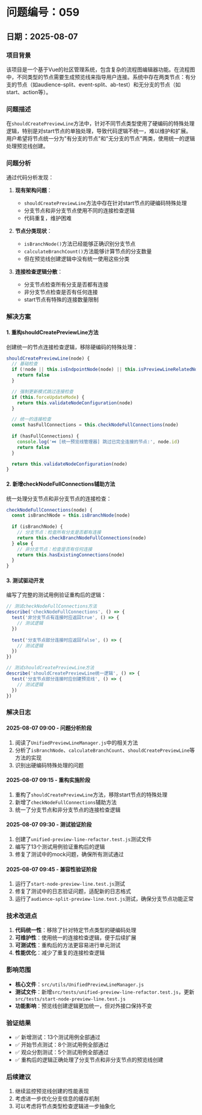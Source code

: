 # 问题编号：059
## 日期：2025-08-07

### 项目背景
该项目是一个基于Vue的社区管理系统，包含复杂的流程图编辑器功能。在流程图中，不同类型的节点需要生成预览线来指导用户连接。系统中存在两类节点：有分支的节点（如audience-split、event-split、ab-test）和无分支的节点（如start、action等）。

### 问题描述
在`shouldCreatePreviewLine`方法中，针对不同节点类型使用了硬编码的特殊处理逻辑，特别是对start节点的单独处理，导致代码逻辑不统一，难以维护和扩展。用户希望将节点统一分为"有分支的节点"和"无分支的节点"两类，使用统一的逻辑处理预览线创建。

### 问题分析
通过代码分析发现：

1. **现有架构问题**：
   - `shouldCreatePreviewLine`方法中存在针对start节点的硬编码特殊处理
   - 分支节点和非分支节点使用不同的连接检查逻辑
   - 代码重复，维护困难

2. **节点分类现状**：
   - `isBranchNode()`方法已经能够正确识别分支节点
   - `calculateBranchCount()`方法能够计算节点的分支数量
   - 但在预览线创建逻辑中没有统一使用这些分类

3. **连接检查逻辑分散**：
   - 分支节点检查所有分支是否都有连接
   - 非分支节点检查是否有任何连接
   - start节点有特殊的连接数量限制

### 解决方案

#### 1. 重构shouldCreatePreviewLine方法
创建统一的节点连接检查逻辑，移除硬编码的特殊处理：

```javascript
shouldCreatePreviewLine(node) {
  // 基础检查
  if (!node || this.isEndpointNode(node) || this.isPreviewLineRelatedNode(node)) {
    return false
  }

  // 强制更新模式跳过连接检查
  if (this.forceUpdateMode) {
    return this.validateNodeConfiguration(node)
  }

  // 统一的连接检查
  const hasFullConnections = this.checkNodeFullConnections(node)
  
  if (hasFullConnections) {
    console.log('⏭️ [统一预览线管理器] 跳过已完全连接的节点:', node.id)
    return false
  }

  return this.validateNodeConfiguration(node)
}
```

#### 2. 新增checkNodeFullConnections辅助方法
统一处理分支节点和非分支节点的连接检查：

```javascript
checkNodeFullConnections(node) {
  const isBranchNode = this.isBranchNode(node)
  
  if (isBranchNode) {
    // 分支节点：检查所有分支是否都有连接
    return this.checkBranchNodeFullConnections(node)
  } else {
    // 非分支节点：检查是否有任何连接
    return this.hasExistingConnections(node)
  }
}
```

#### 3. 测试驱动开发
编写了完整的测试用例验证重构后的逻辑：

```javascript
// 测试checkNodeFullConnections方法
describe('checkNodeFullConnections', () => {
  test('非分支节点有连接时应返回true', () => {
    // 测试逻辑
  })
  
  test('分支节点部分连接时应返回false', () => {
    // 测试逻辑
  })
})

// 测试shouldCreatePreviewLine方法
describe('shouldCreatePreviewLine统一逻辑', () => {
  test('分支节点部分连接时应创建预览线', () => {
    // 测试逻辑
  })
})
```

### 解决日志

#### 2025-08-07 09:00 - 问题分析阶段
1. 阅读了`UnifiedPreviewLineManager.js`中的相关方法
2. 分析了`isBranchNode`、`calculateBranchCount`、`shouldCreatePreviewLine`等方法的实现
3. 识别出硬编码特殊处理的问题

#### 2025-08-07 09:15 - 重构实施阶段
1. 重构了`shouldCreatePreviewLine`方法，移除start节点的特殊处理
2. 新增了`checkNodeFullConnections`辅助方法
3. 统一了分支节点和非分支节点的连接检查逻辑

#### 2025-08-07 09:30 - 测试验证阶段
1. 创建了`unified-preview-line-refactor.test.js`测试文件
2. 编写了13个测试用例验证重构后的逻辑
3. 修复了测试中的mock问题，确保所有测试通过

#### 2025-08-07 09:45 - 兼容性验证阶段
1. 运行了`start-node-preview-line.test.js`测试
2. 修复了测试中的日志验证问题，适配新的日志格式
3. 运行了`audience-split-preview-line.test.js`测试，确保分支节点功能正常

### 技术改进点

1. **代码统一性**：移除了针对特定节点类型的硬编码处理
2. **可维护性**：使用统一的连接检查逻辑，便于后续扩展
3. **可测试性**：重构后的方法更容易进行单元测试
4. **性能优化**：减少了重复的连接检查逻辑

### 影响范围

- **核心文件**：`src/utils/UnifiedPreviewLineManager.js`
- **测试文件**：新增`src/tests/unified-preview-line-refactor.test.js`，更新`src/tests/start-node-preview-line.test.js`
- **功能影响**：预览线创建逻辑更加统一，但对外接口保持不变

### 验证结果

- ✅ 新增测试：13个测试用例全部通过
- ✅ 开始节点测试：8个测试用例全部通过
- ✅ 观众分割测试：5个测试用例全部通过
- ✅ 重构后的逻辑正确处理了分支节点和非分支节点的预览线创建

### 后续建议

1. 继续监控预览线创建的性能表现
2. 考虑进一步优化分支信息的缓存机制
3. 可以考虑将节点类型检查逻辑进一步抽象化